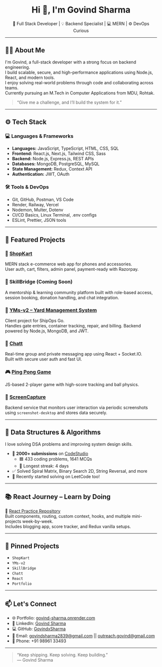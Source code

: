 <h1 align="center">Hi 👋, I'm Govind Sharma</h1>

<p align="center">
  🚀 Full Stack Developer | 💡 Backend Specialist | 💻 MERN | ⚙️ DevOps Curious
</p>

---

## 👨‍💻 About Me

I'm Govind, a full-stack developer with a strong focus on backend engineering.  
I build scalable, secure, and high-performance applications using Node.js, React, and modern tools.  
I enjoy solving real-world problems through code and collaborating across teams.  
Currently pursuing an M.Tech in Computer Applications from MDU, Rohtak.

> “Give me a challenge, and I’ll build the system for it.”

---

## ⚙️ Tech Stack

### 💻 Languages & Frameworks
- **Languages:** JavaScript, TypeScript, HTML, CSS, SQL
- **Frontend:** React.js, Next.js, Tailwind CSS, Sass
- **Backend:** Node.js, Express.js, REST APIs
- **Databases:** MongoDB, PostgreSQL, MySQL
- **State Management:** Redux, Context API
- **Authentication:** JWT, OAuth

### 🛠 Tools & DevOps
- Git, GitHub, Postman, VS Code  
- Render, Railway, Vercel  
- Nodemon, Multer, Dotenv  
- CI/CD Basics, Linux Terminal, .env configs  
- ESLint, Prettier, JSON tools

---

## 🚀 Featured Projects

### 🛒 [ShopKart](https://github.com/GovindxSharma/ShopKart)
MERN stack e-commerce web app for phones and accessories.  
User auth, cart, filters, admin panel, payment-ready with Razorpay.

### 🧠 SkillBridge (Coming Soon)
A mentorship & learning community platform built with role-based access, session booking, donation handling, and chat integration.

### 🧾 [YMs-v2 – Yard Management System](https://github.com/GovindxSharma/YMs-v2)
Client project for ShipOps Go.  
Handles gate entries, container tracking, repair, and billing. Backend powered by Node.js, MongoDB, and JWT.

### 💬 [Chatt](https://github.com/GovindxSharma/Chatt)
Real-time group and private messaging app using React + Socket.IO.  
Built with secure user auth and fast UI.

### 🎮 [Ping Pong Game](https://github.com/GovindxSharma/PingPong)
JS-based 2-player game with high-score tracking and ball physics.

### 📸 [ScreenCapture](https://github.com/GovindxSharma/ScreenCapture)
Backend service that monitors user interaction via periodic screenshots using `screenshot-desktop` and stores data securely.

---

## 📘 Data Structures & Algorithms

I love solving DSA problems and improving system design skills.

- 🧠 **2000+ submissions** on [CodeStudio](https://www.naukri.com/code360/profile/Govindx7)
  - 🟦 433 coding problems, 1641 MCQs
  - 🎯 Longest streak: 4 days
- ✅ Solved Spiral Matrix, Binary Search 2D, String Reversal, and more
- 🚀 Recently started solving on LeetCode too!

---

## 📚 React Journey – Learn by Doing

📁 [React Practice Repository](https://github.com/GovindxSharma/React)  
Built components, routing, custom context, hooks, and multiple mini-projects week-by-week.  
Includes blogging app, score tracker, and Redux vanilla setups.

---

## 📌 Pinned Projects

- `ShopKart`
- `YMs-v2`
- `SkillBridge`
- `Chatt`
- `React`
- `Portfolio`

---

## 📫 Let's Connect

- 🌐 Portfolio: [govind-sharma.onrender.com](https://govind-sharma.onrender.com)  
- 💼 LinkedIn: [Govind Sharma](https://www.linkedin.com/in/govind-sharmax30)  
- 💻 GitHub: [GovindxSharma](https://github.com/GovindxSharma)  
- 📧 Email: govindsharma2839@gmail.com || outreach.govind@gmail.com 
- 📱 Phone: +91 98961 33493

---

> “Keep shipping. Keep solving. Keep building.”  
> — Govind Sharma
